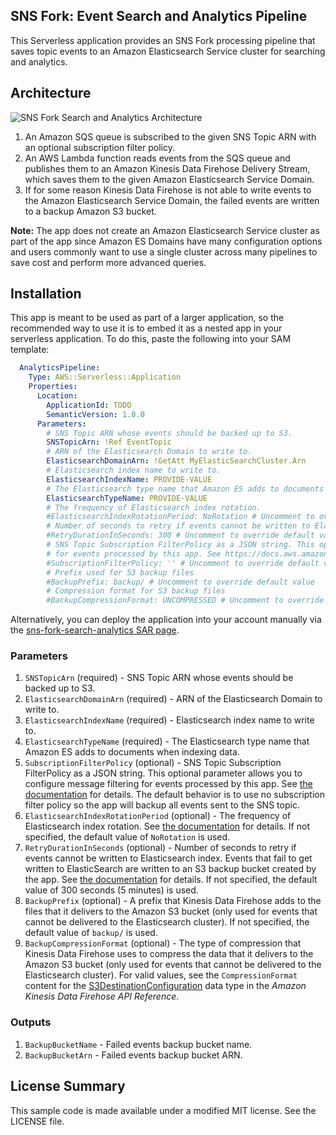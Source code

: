 ## SNS Fork: Event Search and Analytics Pipeline

This Serverless application provides an SNS Fork processing pipeline that saves topic events to an Amazon Elasticsearch Service cluster for searching and analytics.

## Architecture

![SNS Fork Search and Analytics Architecture](https://github.com/aws-samples/aws-serverless-sns-fork-pattern/raw/master/search-analytics/images/search-analytics-architecture.png)

1. An Amazon SQS queue is subscribed to the given SNS Topic ARN with an optional subscription filter policy.
1. An AWS Lambda function reads events from the SQS queue and publishes them to an Amazon Kinesis Data Firehose Delivery Stream, which saves them to the given Amazon Elasticsearch Service Domain.
1. If for some reason Kinesis Data Firehose is not able to write events to the Amazon Elasticsearch Service Domain, the failed events are written to a backup Amazon S3 bucket.

**Note:** The app does not create an Amazon Elasticsearch Service cluster as part of the app since Amazon ES Domains have many configuration options and users commonly want to use a single cluster across many pipelines to save cost and perform more advanced queries.

## Installation

This app is meant to be used as part of a larger application, so the recommended way to use it is to embed it as a nested app in your serverless application. To do this, paste the following into your SAM template:

```yaml
  AnalyticsPipeline:
    Type: AWS::Serverless::Application
    Properties:
      Location:
        ApplicationId: TODO
        SemanticVersion: 1.0.0
      Parameters:
        # SNS Topic ARN whose events should be backed up to S3.
        SNSTopicArn: !Ref EventTopic
        # ARN of the Elasticsearch Domain to write to.
        ElasticsearchDomainArn: !GetAtt MyElasticSearchCluster.Arn
        # Elasticsearch index name to write to.
        ElasticsearchIndexName: PROVIDE-VALUE
        # The Elasticsearch type name that Amazon ES adds to documents when indexing data.
        ElasticsearchTypeName: PROVIDE-VALUE
        # The frequency of Elasticsearch index rotation.
        #ElasticsearchIndexRotationPeriod: NoRotation # Uncomment to override default value
        # Number of seconds to retry if events cannot be written to Elasticsearch index.
        #RetryDurationInSeconds: 300 # Uncomment to override default value
        # SNS Topic Subscription FilterPolicy as a JSON string. This optional parameter allows you to configure message filtering
        # for events processed by this app. See https://docs.aws.amazon.com/sns/latest/dg/message-filtering.html for details.
        #SubscriptionFilterPolicy: '' # Uncomment to override default value
        # Prefix used for S3 backup files
        #BackupPrefix: backup/ # Uncomment to override default value
        # Compression format for S3 backup files
        #BackupCompressionFormat: UNCOMPRESSED # Uncomment to override default value
```

Alternatively, you can deploy the application into your account manually via the [sns-fork-search-analytics SAR page](TODO).

### Parameters

1. `SNSTopicArn` (required) - SNS Topic ARN whose events should be backed up to S3.
1. `ElasticsearchDomainArn` (required) - ARN of the Elasticsearch Domain to write to.
1. `ElasticsearchIndexName` (required) - Elasticsearch index name to write to.
1. `ElasticsearchTypeName` (required) - The Elasticsearch type name that Amazon ES adds to documents when indexing data.
1. `SubscriptionFilterPolicy` (optional) - SNS Topic Subscription FilterPolicy as a JSON string. This optional parameter allows you to configure message filtering for events processed by this app. See [the documentation](https://docs.aws.amazon.com/sns/latest/dg/message-filtering.html) for details. The default behavior is to use no subscription filter policy so the app will backup all events sent to the SNS topic.
1. `ElasticsearchIndexRotationPeriod` (optional) - The frequency of Elasticsearch index rotation. See [the documentation](https://docs.aws.amazon.com/firehose/latest/dev/basic-deliver.html#es-index-rotation) for details. If not specified, the default value of `NoRotation` is used.
1. `RetryDurationInSeconds` (optional) - Number of seconds to retry if events cannot be written to Elasticsearch index. Events that fail to get written to ElasticSearch are written to an S3 backup bucket created by the app. See [the documentation](https://docs.aws.amazon.com/firehose/latest/APIReference/API_ElasticsearchRetryOptions.html) for details. If not specified, the default value of 300 seconds (5 minutes) is used.
1. `BackupPrefix` (optional) - A prefix that Kinesis Data Firehose adds to the files that it delivers to the Amazon S3 bucket (only used for events that cannot be delivered to the Elasticsearch cluster). If not specified, the default value of `backup/` is used.
1. `BackupCompressionFormat` (optional) - The type of compression that Kinesis Data Firehose uses to compress the data that it delivers to the Amazon S3 bucket (only used for events that cannot be delivered to the Elasticsearch cluster). For valid values, see the `CompressionFormat` content for the [S3DestinationConfiguration](https://docs.aws.amazon.com/firehose/latest/APIReference/API_S3DestinationConfiguration.html) data type in the *Amazon Kinesis Data Firehose API Reference*.

### Outputs

1. `BackupBucketName` - Failed events backup bucket name.
1. `BackupBucketArn` - Failed events backup bucket ARN.

## License Summary

This sample code is made available under a modified MIT license. See the LICENSE file.